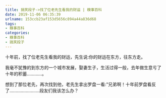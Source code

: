```yaml
---
title: 搞笑段子->找了位老先生看我的财运 | 糗事百科
date: 2019-11-06 06:35:39
urlname: 153ccb23af153d5656c894a44a836d68
tags: 
- 糗事百科
categories:
- 糗事百科
- 搞笑段子
---
```

十年前，找了位老先生看我的财运，先生说:你的财运在东方，往东方走。

我毫不犹豫的到东方的一个城市发展，娶妻生子，生活过得一般，去年做生意亏了十年的积蓄…………。

想到了那位老先，再次找到他，老先生拿出罗盘一看:"兄弟啊！十年前罗盘看反了……………………段友们我该怎么办？


